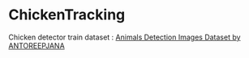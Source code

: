 # ChickenTracking

Chicken detector train dataset : [Animals Detection Images Dataset by ANTOREEPJANA](https://www.kaggle.com/datasets/antoreepjana/animals-detection-images-dataset)
